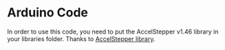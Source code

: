 Arduino Code
============

In order to use this code, you need to put the AccelStepper v1.46 library in your libraries folder. Thanks to [AccelStepper library](http://www.airspayce.com/mikem/arduino/AccelStepper/). 